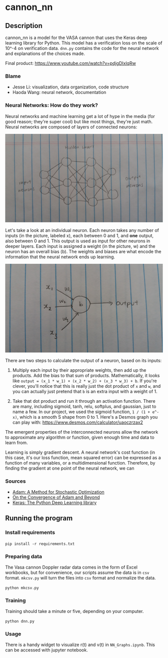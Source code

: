 # cannon_nn

## Description
cannon_nn is a model for the VASA cannon that uses the Keras deep learning library for Python. This model has a verification loss on the scale of 10^-4 on verification data. `dnn.py` contains the code for the neural network and explanations of the choices made.

Final product: https://www.youtube.com/watch?v=pdjgDIxlqRw

### Blame
* Jesse Li: visualization, data organization, code structure
* Haoda Wang: neural network, documentation

### Neural Networks: How do they work?
Neural networks and machine learning get a lot of hype in the media (for good reason; they're super cool) but like most things,
they're just math. Neural networks are composed of layers of connected neurons:

![neurons](media/neurons.jpg)

Let's take a look at an individual neuron. Each neuron takes any number of inputs (in the picture, labeled x), each between 0 and 1, and **one** output, also between 0 and 1. This output is used as input for other neurons in deeper layers. Each input is assigned a weight (in the picture, w) and the neuron has an overall bias (b). The weights and biases are what encode the information that the neural network ends up learning.

![neuron](media/neuron.jpg)

There are two steps to calculate the output of a neuron, based on its inputs:

1. Multiply each input by their appropriate weights, then add up the products. Add the bias to that sum of products.
Mathematically, it looks like `output = (x_1 * w_1) + (x_2 * w_2) + (x_3 * w_3) + b`. If you're clever, you'll notice that this
is really just the dot product of `x` and `w`, and you can actually just pretend that `b` is an extra input with a weight of 1.

2. Take that dot product and run it through an activation function. There are many, including sigmoid, tanh, relu, softplus, and
gaussian, just to name a few. In our project, we used the sigmoid function, `1 / (1 + e^-x)`, which is a smooth S shape from 0
to 1. Here's a Desmos graph you can play with: https://www.desmos.com/calculator/uaoczrzax2

The emergent properties of the interconnected neurons allow the network to approximate any algorithm or function, given
enough time and data to learn from.

Learning is simply gradient descent. A neural network's cost function (in this case, it's our loss function, mean squared error) can be expressed as a function of many variables, or a multidimensional function. Therefore, by finding the gradient at one point of the neural network, we can 

### Sources
* [Adam: A Method for Stochastic Optimization](https://arxiv.org/abs/1412.6980v8)
* [On the Convergence of Adam and Beyond](https://openreview.net/forum?id=ryQu7f-RZ)
* [Keras: The Python Deep Learning library](https://keras.io/)

## Running the program
### Install requirements
`pip install -r requirements.txt`

### Preparing data
The Vasa cannon Doppler radar data comes in the form of Excel workbooks, but for convenience, our scripts assume the data is in `csv` format. `mkcsv.py` will turn the files into `csv` format and normalize the data.

`python mkcsv.py`

### Training
Training should take a minute or five, depending on your computer.

`python dnn.py`

### Usage
There is a handy widget to visualize r(t) and v(t) in `NN_Graphs.ipynb`. This can be accessed with jupyter notebook.
